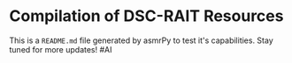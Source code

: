 
Compilation of DSC-RAIT Resources
=================================


This is a ``README.md`` file generated by asmrPy to test it's capabilities. Stay tuned for more updates!
#AI